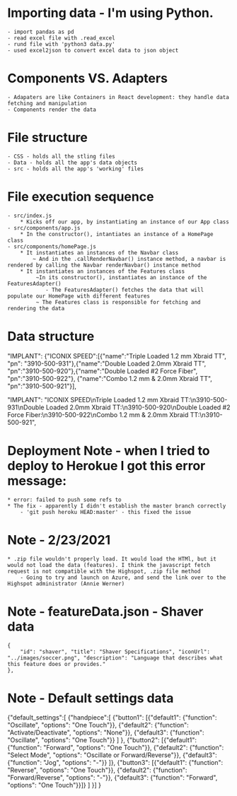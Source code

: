 # Importing data - I'm using Python.
    - import pandas as pd
    - read excel file with .read_excel
    - rund file with 'python3 data.py'
    - used excel2json to convert excel data to json object


# Components VS. Adapters
    - Adapaters are like Containers in React development: they handle data fetching and manipulation
    - Components render the data

# File structure 
    - CSS - holds all the stling files
    - Data - holds all the app's data objects
    - src - holds all the app's 'working' files

# File execution sequence 
    - src/index.js 
        * Kicks off our app, by instantiating an instance of our App class 
    - src/components/app.js
        * In the constructor(), intantiates an instance of a HomePage class
    - src/components/homePage.js 
        * It instantiates an instances of the Navbar class
            ~ And in the .callRenderNavbar() instance method, a navbar is rendered by calling the Navbar renderNavbar() instance method
        * It instantiates an instances of the Features class
             ~In its constructor(), instantiates an instance of the FeaturesAdapter()
                - The FeaturesAdapter() fetches the data that will populate our HomePage with different features
             ~ The Features class is responsible for fetching and rendering the data



# Data structure 
 "IMPLANT": {"ICONIX SPEED":[{"name":"Triple Loaded 1.2 mm Xbraid TT", "pn": "3910-500-931"},{"name":"Double Loaded 2.0mm Xbraid TT", "pn":"3910-500-920"},{"name":"Double Loaded #2 Force Fiber", "pn":"3910-500-922"}, {"name":"Combo 1.2 mm & 2.0mm Xbraid TT", "pn":"3910-500-921"}],

   "IMPLANT": "ICONIX SPEED\nTriple Loaded 1.2 mm Xbraid TT:\n3910-500-931\nDouble Loaded 2.0mm Xbraid TT:\n3910-500-920\nDouble Loaded #2 Force Fiber:\n3910-500-922\nCombo 1.2 mm & 2.0mm Xbraid TT:\n3910-500-921",

# Deployment Note - when I tried to deploy to Herokue I got this error message: 
    * error: failed to push some refs to
    * The fix - apparently I didn't establish the master branch correctly 
        - 'git push heroku HEAD:master' - this fixed the issue

# Note - 2/23/2021
    * .zip file wouldn't properly load. It would load the HTMl, but it would not load the data (features). I think the javascript fetch request is not compatible with the Highspot, .zip file method
        - Going to try and launch on Azure, and send the link over to the Highspot administrator (Annie Werner)

# Note - featureData.json - Shaver data

    {
        "id": "shaver", "title": "Shaver Specifications", "iconUrl": "../images/soccer.png", "description": "Language that describes what this feature does or provides."
    },

# Note - Default settings data
{"default_settings":[
    {"handpiece":[
        {"button1": 
            [{"default1": {"function": "Oscillate", "options": "One Touch"}}, {"default2": {"function": "Activate/Deactivate", "options": "None"}}, {"default3": {"function": "Oscillate", "options": "One Touch"}}
            ]
        },
        {"button2": 
            [{"default1": {"function": "Forward", "options": "One Touch"}}, {"default2": {"function": "Select Mode", "options": "Oscillate or Forward/Reverse"}}, {"default3": {"function": "Jog", "options": "-"}} ]}, 
        {"button3": 
            [{"default1": {"function": "Reverse", "options": "One Touch"}}, {"default2": {"function": "Forward/Reverse", "options": "-"}}, {"default3": {"function": "Forward", "options": "One Touch"}}]}
        ]
    }]
}